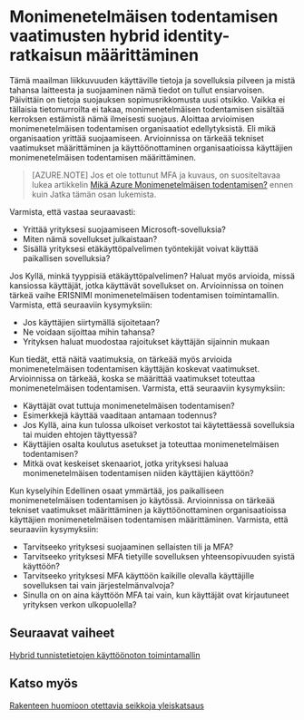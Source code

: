 <properties
    pageTitle="Azure Active Directoryn hybrid tunnistetietojen tyyliseikat - monimenetelmäisen todentamisen vaatimusten määrittäminen"
    description="Ohjausobjektin ehdollisen käyttöoikeuden kanssa Azure Active Directory tarkistaa tiettyjen ehtojen, voit valita, kun käyttäjän todentamista ja ennen kuin sallit sovelluksen käyttöä. Ehtojen täyttyessä, kun käyttäjä on todennus ja sovelluksen käyttöoikeus."
    documentationCenter=""
    services="active-directory"
    authors="femila"
    manager="billmath"
    editor=""/>

<tags
    ms.service="active-directory"
    ms.devlang="na"
    ms.topic="article"
    ms.tgt_pltfrm="na"
    ms.workload="identity" 
    ms.date="08/08/2016"
    ms.author="billmath"/>

# <a name="determine-multi-factor-authentication-requirements-for-your-hybrid-identity-solution"></a>Monimenetelmäisen todentamisen vaatimusten hybrid identity-ratkaisun määrittäminen

Tämä maailman liikkuvuuden käyttäville tietoja ja sovelluksia pilveen ja mistä tahansa laitteesta ja suojaaminen nämä tiedot on tullut ensiarvoisen.  Päivittäin on tietoja suojauksen sopimusrikkomusta uusi otsikko.  Vaikka ei tällaisia tietomurroilta ei takaa, monimenetelmäisen todentamisen sisältää kerroksen estämistä nämä ilmeisesti suojaus.
Aloittaa arvioimisen monimenetelmäisen todentamisen organisaatiot edellytyksistä. Eli mikä organisaation yrittää suojaamiseen.  Arvioinnissa on tärkeää tekniset vaatimukset määrittäminen ja käyttöönottaminen organisaatioissa käyttäjien monimenetelmäisen todentamisen määrittäminen.

>[AZURE.NOTE]
Jos et ole tottunut MFA ja kuvaus, on suositeltavaa lukea artikkelin [Mikä Azure Monimenetelmäisen todentamisen?](../multi-factor-authentication/multi-factor-authentication.md) ennen kuin Jatka tämän osan lukemista.

Varmista, että vastaa seuraavasti:

- Yrittää yrityksesi suojaamiseen Microsoft-sovelluksia? 
- Miten nämä sovellukset julkaistaan?
- Sisällä yrityksesi etäkäyttöpalvelimen työntekijät voivat käyttää paikallisen sovelluksia?

Jos Kyllä, minkä tyyppisiä etäkäyttöpalvelimen? Haluat myös arvioida, missä kansiossa käyttäjät, jotka käyttävät sovellukset on. Arvioinnissa on toinen tärkeä vaihe ERISNIMI monimenetelmäisen todentamisen toimintamallin. Varmista, että seuraaviin kysymyksiin:

- Jos käyttäjien siirtymällä sijoitetaan?
- Ne voidaan sijoittaa mihin tahansa?
- Yrityksen haluat muodostaa rajoitukset käyttäjän sijainnin mukaan

Kun tiedät, että näitä vaatimuksia, on tärkeää myös arvioida monimenetelmäisen todentamisen käyttäjän koskevat vaatimukset. Arvioinnissa on tärkeää, koska se määrittää vaatimukset toteuttaa monimenetelmäisen todentamisen. Varmista, että seuraaviin kysymyksiin:

- Käyttäjät ovat tuttuja monimenetelmäisen todentamisen?
- Esimerkkejä käyttää vaaditaan antamaan todennus?  
 - Jos Kyllä, aina kun tulossa ulkoiset verkostot tai käytettäessä sovelluksia tai muiden ehtojen täyttyessä?
- Käyttäjien osalta koulutus asetukset ja toteuttaa monimenetelmäisen todentamisen?
- Mitkä ovat keskeiset skenaariot, jotka yrityksesi haluaa monimenetelmäisen todentamisen niiden käyttäjien käyttöön?

Kun kyselyihin Edellinen osaat ymmärtää, jos paikalliseen monimenetelmäisen todentamisen jo käytössä. Arvioinnissa on tärkeää tekniset vaatimukset määrittäminen ja käyttöönottaminen organisaatioissa käyttäjien monimenetelmäisen todentamisen määrittäminen. Varmista, että seuraaviin kysymyksiin:

- Tarvitseeko yrityksesi suojaaminen sellaisten tili ja MFA?
- Tarvitseeko yrityksesi MFA tietyille sovelluksen yhteensopivuuden syistä käyttöön?
- Tarvitseeko yrityksesi MFA käyttöön kaikille olevalla käyttäjille sovelluksen tai vain järjestelmänvalvoja?
- Sinulla on on aina käyttöön MFA tai vain, kun käyttäjät ovat kirjautuneet yrityksen verkon ulkopuolella?


## <a name="next-steps"></a>Seuraavat vaiheet
[Hybrid tunnistetietojen käyttöönoton toimintamallin](active-directory-hybrid-identity-design-considerations-identity-adoption-strategy.md)


## <a name="see-also"></a>Katso myös
[Rakenteen huomioon otettavia seikkoja yleiskatsaus](active-directory-hybrid-identity-design-considerations-overview.md)
